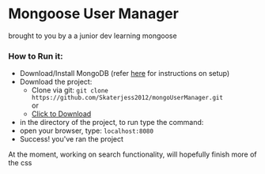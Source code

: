 # Mongoose User Manager
brought to you by a a junior dev learning mongoose

### How to Run it:
* Download/Install MongoDB (refer [here](https://docs.mongodb.com/manual/introduction/) for instructions on setup)
* Download the project:
  - Clone via git: ```git clone https://github.com/Skaterjess2012/mongoUserManager.git```  
  or  
  - [Click to Download](https://github.com/Skaterjess2012/mongoUserManager/archive/master.zip)
* in the directory of the project, to run type the command: 
* open your browser, type: ```localhost:8080```
* Success! you've ran the project

At the moment, working on search functionality, will hopefully finish more of the css